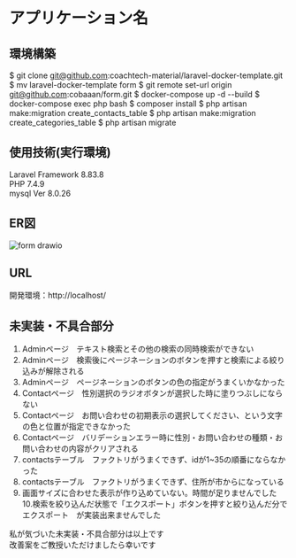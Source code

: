 # アプリケーション名

## 環境構築
$ git clone git@github.com:coachtech-material/laravel-docker-template.git
$ mv laravel-docker-template form
$ git remote set-url origin git@github.com:cobaaan/form.git
$ docker-compose up -d --build
$ docker-compose exec php bash
$ composer install
$ php artisan make:migration create_contacts_table
$ php artisan make:migration create_categories_table
$ php artisan migrate

## 使用技術(実行環境)
Laravel Framework 8.83.8  
PHP 7.4.9  
mysql  Ver 8.0.26  

## ER図
![form drawio](https://github.com/cobaaan/form/assets/77657934/595f2c6c-3ee8-4911-a271-f2e0647dffec)


## URL
開発環境：http://localhost/

## 未実装・不具合部分
1. Adminページ　テキスト検索とその他の検索の同時検索ができない
2. Adminページ　検索後にページネーションのボタンを押すと検索による絞り込みが解除される
3. Adminページ　ページネーションのボタンの色の指定がうまくいかなかった
4. Contactページ　性別選択のラジオボタンが選択した時に塗りつぶしにならない
5. Contactページ　お問い合わせの初期表示の選択してください、という文字の色と位置が指定できなかった
6. Contactページ　バリデーションエラー時に性別・お問い合わせの種類・お問い合わせの内容がクリアされる
7. contactsテーブル　ファクトリがうまくできず、idが1~35の順番にならなかった
8. contactsテーブル　ファクトリがうまくできず、住所が市からになっている
9. 画面サイズに合わせた表示が作り込めていない。時間が足りませんでした
10.検索を絞り込んだ状態で「エクスポート」ボタンを押すと絞り込んだ分でエクスポート　が実装出来ませんでした

私が気づいた未実装・不具合部分は以上です  
改善案をご教授いただけましたら幸いです
